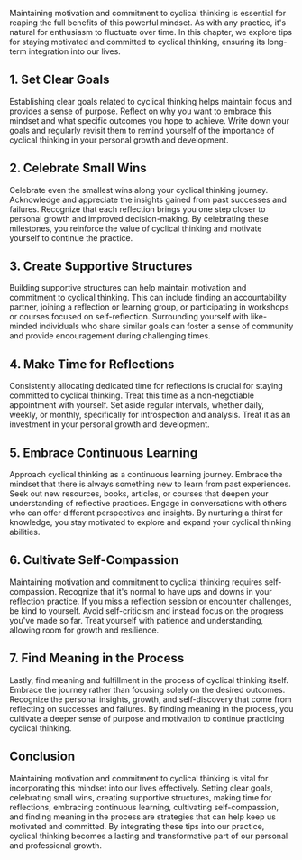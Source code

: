 
Maintaining motivation and commitment to cyclical thinking is essential for reaping the full benefits of this powerful mindset. As with any practice, it's natural for enthusiasm to fluctuate over time. In this chapter, we explore tips for staying motivated and committed to cyclical thinking, ensuring its long-term integration into our lives.

1\. Set Clear Goals
------------------

Establishing clear goals related to cyclical thinking helps maintain focus and provides a sense of purpose. Reflect on why you want to embrace this mindset and what specific outcomes you hope to achieve. Write down your goals and regularly revisit them to remind yourself of the importance of cyclical thinking in your personal growth and development.

2\. Celebrate Small Wins
-----------------------

Celebrate even the smallest wins along your cyclical thinking journey. Acknowledge and appreciate the insights gained from past successes and failures. Recognize that each reflection brings you one step closer to personal growth and improved decision-making. By celebrating these milestones, you reinforce the value of cyclical thinking and motivate yourself to continue the practice.

3\. Create Supportive Structures
-------------------------------

Building supportive structures can help maintain motivation and commitment to cyclical thinking. This can include finding an accountability partner, joining a reflection or learning group, or participating in workshops or courses focused on self-reflection. Surrounding yourself with like-minded individuals who share similar goals can foster a sense of community and provide encouragement during challenging times.

4\. Make Time for Reflections
----------------------------

Consistently allocating dedicated time for reflections is crucial for staying committed to cyclical thinking. Treat this time as a non-negotiable appointment with yourself. Set aside regular intervals, whether daily, weekly, or monthly, specifically for introspection and analysis. Treat it as an investment in your personal growth and development.

5\. Embrace Continuous Learning
------------------------------

Approach cyclical thinking as a continuous learning journey. Embrace the mindset that there is always something new to learn from past experiences. Seek out new resources, books, articles, or courses that deepen your understanding of reflective practices. Engage in conversations with others who can offer different perspectives and insights. By nurturing a thirst for knowledge, you stay motivated to explore and expand your cyclical thinking abilities.

6\. Cultivate Self-Compassion
----------------------------

Maintaining motivation and commitment to cyclical thinking requires self-compassion. Recognize that it's normal to have ups and downs in your reflection practice. If you miss a reflection session or encounter challenges, be kind to yourself. Avoid self-criticism and instead focus on the progress you've made so far. Treat yourself with patience and understanding, allowing room for growth and resilience.

7\. Find Meaning in the Process
------------------------------

Lastly, find meaning and fulfillment in the process of cyclical thinking itself. Embrace the journey rather than focusing solely on the desired outcomes. Recognize the personal insights, growth, and self-discovery that come from reflecting on successes and failures. By finding meaning in the process, you cultivate a deeper sense of purpose and motivation to continue practicing cyclical thinking.

Conclusion
----------

Maintaining motivation and commitment to cyclical thinking is vital for incorporating this mindset into our lives effectively. Setting clear goals, celebrating small wins, creating supportive structures, making time for reflections, embracing continuous learning, cultivating self-compassion, and finding meaning in the process are strategies that can help keep us motivated and committed. By integrating these tips into our practice, cyclical thinking becomes a lasting and transformative part of our personal and professional growth.
